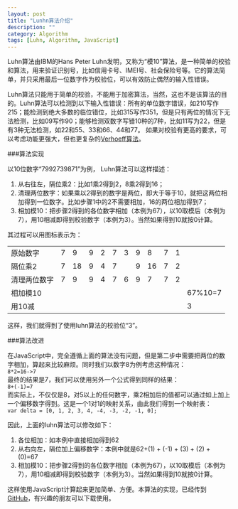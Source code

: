```yaml
---
layout: post
title: "Lunhn算法介绍"
description: ""
category: Algorithm
tags: [Luhn, Algorithm, JavaScript]
---
```


Luhn算法由IBM的Hans Peter Luhn发明，又称为“模10”算法，是一种简单的校验和算法，用来验证识别号，比如信用卡号、IMEI号、社会保险号等。它的算法简单，并只采用最后一位数字作为校验位，可以有效防止偶然的输入性错误。

Luhn算法只能用于简单的校验，不能用于加密算法，当然，这也不是该算法的目的。Luhn算法可以检测到以下输入性错误：所有的单位数字错误，如210写作215；能检测到绝大多数的临位错位，比如315写作351，但是只有两位的情况下无法检测，比如09写作90；能够检测双数字写错10种的7种，比如11写为22，但是有3种无法检测，如22和55、33和66、44和77。
如果对校验有更高的要求，可以考虑功能更强大，但也更复杂的[Verhoeff算法](http://en.wikipedia.org/wiki/Verhoeff_algorithm)。

###算法实现

以10位数字“7992739871”为例， Luhn算法可以这样描述：

1. 从右往左，隔位乘2：比如1乘2得到2，8乘2得到16；  
2. 清理两位数字：如果乘以2得到的数字是两位，即大于等于10，就把这两位相加得到一位数字。比如步骤1中的2不需要相加，16的两位相加得到7；  
3. 相加模10：把步骤2得到的各位数字相加（本例为67），以10取模后（本例为7），用10相减即得到校验数字（本例为3）。当然如果得到10就按0计算。 

其过程可以用图标表示为：
<table class="large">
	<tbody>
		<tr>
			<td class='header'>原始数字</td><td>7</td><td>9</td><td>9</td><td>2</td><td>7</td><td>3</td><td>9</td><td>8</td><td>7</td><td>1</td><td></td>
		</tr>	
		<tr>
<td class='header'>隔位乘2</td><td>7</td><td>18</td><td>9</td><td>4</td><td>7</td><td></td><td>9	</td><td>16</td><td>7</td><td>2</td><td></td>
		</tr>	
		<tr>
<td class='header'>清理两位数字</td><td>7</td><td>9</td><td>9</td><td>4</td><td>7</td><td>6</td><td>9</td><td>7</td><td>7</td><td>2</td><td></td>
		</tr>	
		<tr>
<td class='header'>相加模10</td><td></td><td></td><td></td><td></td><td></td><td></td><td></td><td></td><td></td><td></td><td>67%10=7</td>
		</tr>	
		<tr>
<td class='header'>用10减</td><td></td><td></td><td></td><td></td><td></td><td></td><td></td><td></td><td></td><td></td><td>3</td>
		</tr>
	</tbody>
</table>

这样，我们就得到了使用luhn算法的校验位“3”。

###算法改进

在JavaScript中，完全遵循上面的算法没有问题，但是第二步中需要把两位的数字相加，算起来比较麻烦。同时我们以数字8为例考虑这种情况：  
`8*2=16->7`  
最终的结果是7，我们可以使用另外一个公式得到同样的结果：  
`8+(-1)=7`  
而实际上，不仅仅是8，对5以上的任何数字，乘2相加后的值都可以通过如上加上一个偏移数字得到。这是一个1对1的映射关系，由此我们得到一个映射表：  
`var delta = [0, 1, 2, 3, 4, -4, -3, -2, -1, 0];`

因此，上面的luhn算法可以修改如下：
1. 各位相加：如本例中直接相加得到62
2. 从右向左，隔位加上偏移数字：本例中就是62+(1) + (-1) + (3) + (2) + (0)=67  
3. 相加模10：把步骤2得到的各位数字相加（本例为67），以10取模后（本例为7），用10相减即得到校验数字（本例为3）。当然如果得到10就按0计算。 

这样使用JavaScript计算起来更加简单、方便。本算法的实现，已经传到[GitHub](https://github.com/aqingsao/luhn-check)，有兴趣的朋友可以下载使用。